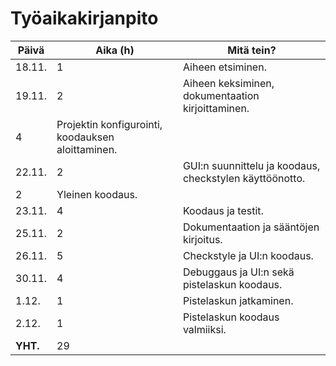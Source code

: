 # Työaikakirjanpito

Päivä|Aika (h)|Mitä tein?
---|---|---
18.11.|1|Aiheen etsiminen.
19.11.|2|Aiheen keksiminen, dokumentaation kirjoittaminen.
 |4|Projektin konfigurointi, koodauksen aloittaminen.
22.11.|2|GUI:n suunnittelu ja koodaus, checkstylen käyttöönotto.
 |2|Yleinen koodaus.
23.11.|4|Koodaus ja testit.
25.11.|2|Dokumentaation ja sääntöjen kirjoitus.
26.11.|5|Checkstyle ja UI:n koodaus.
30.11.|4|Debuggaus ja UI:n sekä pistelaskun koodaus.
1.12.|1|Pistelaskun jatkaminen.
2.12.|1|Pistelaskun koodaus valmiiksi.
**YHT.**|29|
